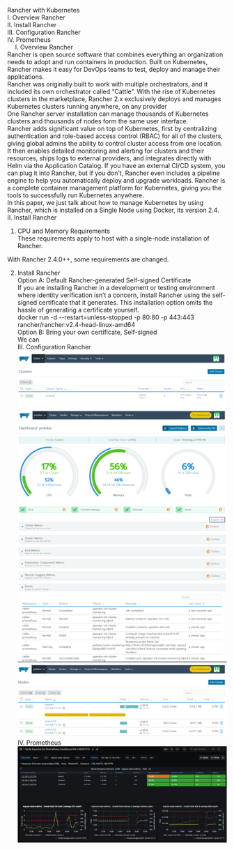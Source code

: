 Rancher with Kubernetes  
I.	Overview Rancher  
II.	Install Rancher  
III.	Configuration Rancher  
IV.	Prometheus  
 
I.	Overview Rancher  
 Rancher is open source software that combines everything an organization needs to adopt and run containers in production. Built on Kubernetes, Rancher makes it easy for DevOps teams to test, deploy and manage their applications.    
 Rancher was originally built to work with multiple orchestrators, and it included its own orchestrator called “Cattle”. With the rise of Kubernetes clusters in the marketplace, Rancher 2.x exclusively deploys and manages Kubernetes clusters running anywhere, on any provider  
 One Rancher server installation can manage thousands of Kubernetes clusters and thousands of nodes form the same user interface.  
 Rancher adds significant value on top of Kubernetes, first by centralizing authentication and role-based access control (RBAC) for all of the clusters, giving global admins the ability to control cluster access from one location.  
 It then enables detailed monitoring and alerting for clusters and their resources, ships logs to external providers, and integrates directly with Helm via the Application Catalog. If you have an external CI/CD system, you can plug it into Rancher, but if you don’t, Rancher even includes a pipeline engine to help you automatically deploy and upgrade workloads.
 Rancher is a complete container management platform for Kubernetes, giving you the tools to successfully run Kubernetes anywhere.  
 In this paper, we just talk about how to manage Kubernetes by using Rancher, which is installed on a Single Node using Docker, its version 2.4.  
II.	Install Rancher  
1.	CPU and Memory Requirements  
These requirements apply to host with a single-node installation of Rancher.  
 
With Rancher 2.4.0++, some requirements are changed.  
 
2.	Install Rancher  
Option A: Default Rancher-generated Self-signed Certificate  
If you are installing Rancher in a development or testing environment where identity verification isn’t a concern, install Rancher using the self-signed certificate that it generates. This installation option omits the hassle of generating a certificate yourself.  
docker run -d --restart=unless-stopped -p 80:80 -p 443:443 rancher/rancher:v2.4-head-linux-amd64  
Option B: Bring your own certificate, Self-signed  
We can  
III.	Configuration Rancher 
![Alt text](images/Pic01.PNG?raw=true "Title")
![Alt text](images/Pic02.PNG?raw=true "Title")
![Alt text](images/Pic03.PNG?raw=true "Title")
![Alt text](images/Pic04.PNG?raw=true "Title")
IV. Prometheus  
![Alt text](images/Pic005.PNG?raw=true "Title")

